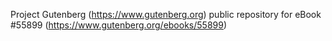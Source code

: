 Project Gutenberg (https://www.gutenberg.org) public repository for
eBook #55899 (https://www.gutenberg.org/ebooks/55899)
